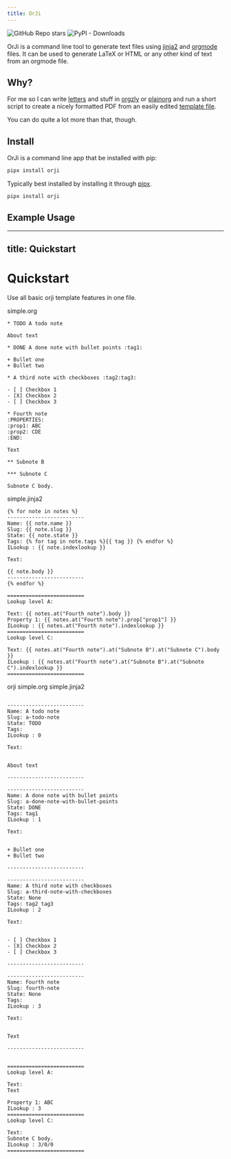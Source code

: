 ```yaml
---
title: OrJi
---
```


<img alt="GitHub Repo stars" src="https://img.shields.io/github/stars/crdoconnor/orji?style=social"> 
<img alt="PyPI - Downloads" src="https://img.shields.io/pypi/dm/orji">


OrJi is a command line tool to generate text files using [jinja2](https://en.wikipedia.org/wiki/Jinja_(template_engine))
and [orgmode](https://en.wikipedia.org/wiki/Org-mode) files. It can be used to generate LaTeX or HTML or any other kind
of text from an orgmode file.

## Why?

For me so I can write [letters](https://raw.githubusercontent.com/crdoconnor/orji/main/examples/letter.org) and stuff in [orgzly](https://orgzly.com/) or [plainorg](https://plainorg.com/) and run
a short script to create a nicely formatted PDF from an easily edited [template file](https://github.com/crdoconnor/orji/blob/main/examples/letter.jinja2).

You can do quite a lot more than that, though.

## Install

OrJi is a command line app that be installed with pip:

```bash
pipx install orji
```

Typically best installed by installing it through
[pipx](https://pypa.github.io/pipx/).

```bash
pipx install orji
```

## Example Usage

---
title: Quickstart
---
# Quickstart

Use all basic orji template features in one file.





simple.org
```
* TODO A todo note

About text

* DONE A done note with bullet points :tag1:

+ Bullet one
+ Bullet two

* A third note with checkboxes :tag2:tag3:

- [ ] Checkbox 1
- [X] Checkbox 2
- [ ] Checkbox 3

* Fourth note
:PROPERTIES:
:prop1: ABC
:prop2: CDE
:END:

Text

** Subnote B

*** Subnote C

Subnote C body.

```


simple.jinja2
```
{% for note in notes %}
-------------------------
Name: {{ note.name }}
Slug: {{ note.slug }}
State: {{ note.state }}
Tags: {% for tag in note.tags %}{{ tag }} {% endfor %}
ILookup : {{ note.indexlookup }}

Text:

{{ note.body }}
-------------------------
{% endfor %}

=========================
Lookup level A:

Text: {{ notes.at("Fourth note").body }}
Property 1: {{ notes.at("Fourth note").prop["prop1"] }}
ILookup : {{ notes.at("Fourth note").indexlookup }}
=========================
Lookup level C:

Text: {{ notes.at("Fourth note").at("Subnote B").at("Subnote C").body }}
ILookup : {{ notes.at("Fourth note").at("Subnote B").at("Subnote C").indexlookup }}
=========================

```




orji simple.org simple.jinja2


```

-------------------------
Name: A todo note
Slug: a-todo-note
State: TODO
Tags: 
ILookup : 0

Text:


About text

-------------------------

-------------------------
Name: A done note with bullet points
Slug: a-done-note-with-bullet-points
State: DONE
Tags: tag1 
ILookup : 1

Text:


+ Bullet one
+ Bullet two

-------------------------

-------------------------
Name: A third note with checkboxes
Slug: a-third-note-with-checkboxes
State: None
Tags: tag2 tag3 
ILookup : 2

Text:


- [ ] Checkbox 1
- [X] Checkbox 2
- [ ] Checkbox 3

-------------------------

-------------------------
Name: Fourth note
Slug: fourth-note
State: None
Tags: 
ILookup : 3

Text:


Text

-------------------------


=========================
Lookup level A:

Text: 
Text

Property 1: ABC
ILookup : 3
=========================
Lookup level C:

Text: 
Subnote C body.
ILookup : 3/0/0
=========================

```

